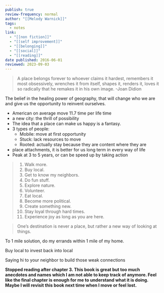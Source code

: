 ```yaml
---
publish: true
review-frequency: normal
author: "[[Melody Warnick]]"
tags:
  - notes
link:
  - "[[non fiction]]"
  - "[[self improvement]]"
  - "[[belonging]]"
  - "[[social]]"
  - "[[reading]]"
date published: 2016-06-01
reviewed: 2023-09-03
---
```

> A place belongs forever to whoever claims it hardest, remembers it
> most obsessively, wrenches it from itself, shapes it, renders it, loves
> it so radically that he remakes it in his own image.
> -Joan Didion

The belief in the healing power of geography, that will change who we are and give us the opportunity to reinvent ourselves.

- American on average move 11.7 time per life time 
- a new city: the thrill of possibility 
- The idea that a place can make us happy is a fantasy.
- 3 types of people: 
    - Mobile: move at first opportunity 
    - Stuck: lack resources to move
    - Rooted: actually stay because they are content where they are
- place attachments, it is better for us long term in every way of life
- Peak at 3 to 5 years, or can be speed up by taking action 

> 1. Walk more.
> 2. Buy local.
> 3. Get to know my neighbors.
> 4. Do fun stuff.
> 5. Explore nature.
> 6. Volunteer.
> 7. Eat local.
> 8. Become more political.
> 9. Create something new.
> 10. Stay loyal through hard times.
> 11. Experience joy as long as you are here.

> One’s destination is never a place, but rather a new way of looking at things.

To 1 mile solution, do my errands within 1 mile of my home.

Buy local to invest back into local

Saying hi to your neighbor to build those weak connections 

**Stopped reading after chapter 3. This book is great but too much anecdotes and names which I am not able to keep track of anymore. Feel like the final chapter is enough for me to understand what it is doing. Maybe I will revisit this book next time when I move or feel lost.**